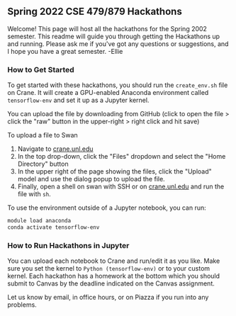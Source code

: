 ## Spring 2022 CSE 479/879 Hackathons

Welcome! This page will host all the hackathons for the Spring 2002 semester. This readme will guide you through getting the Hackathons up and running. Please ask me if you've got any questions or suggestions, and I hope you have a great semester. \-Ellie

### How to Get Started

To get started with these hackathons, you should run the `create_env.sh` file on Crane. It will create a GPU-enabled Anaconda environment called `tensorflow-env` and set it up as a Jupyter kernel.

You can upload the file by downloading from GitHub (click to open the file > click the "raw" button in the upper-right > right click and hit save)

To upload a file to Swan
1. Navigate to [crane.unl.edu](https://crane.unl.edu/)
2. In the top drop-down, click the "Files" dropdown and select the "Home Directory" button
3. In the upper right of the page showing the files, click the "Upload" model and use the dialog popup to upload the file.
4. Finally, open a shell on swan with SSH or on [crane.unl.edu](https://crane.unl.edu/)	 and run the file with `sh`.

To use the environment outside of a Jupyter notebook, you can run:
```bash
module load anaconda
conda activate tensorflow-env
```

### How to Run Hackathons in Jupyter

You can upload each notebook to Crane and run/edit it as you like. Make sure you set the kernel to `Python (tensorflow-env)` or to your custom kernel. Each hackathon has a homework at the bottom which you should submit to Canvas by the deadline indicated on the Canvas assignment.

Let us know by email, in office hours, or on Piazza if you run into any problems.
